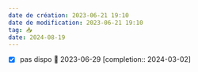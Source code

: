 ```yaml
---
date de création: 2023-06-21 19:10
date de modification: 2023-06-21 19:10
tag: 📥
date: 2024-08-19
---
```

- [X] pas dispo 📅 2023-06-29  [completion:: 2024-03-02]